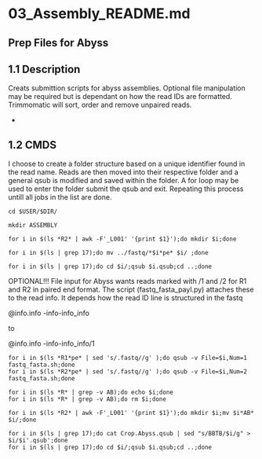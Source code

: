 # 03_Assembly_README.md
Prep Files for Abyss
-
1.1 Description
-
Creats submittion scripts for abyss assemblies. Optional file manipulation may be required but is dependant on how the read IDs are formatted. Trimmomatic will sort, order and remove unpaired reads.

-
1.2 CMDS
-
I choose to create a folder structure based on a unique identifier found in the read name. Reads are then moved into their respective folder and a general qsub is modified and saved within the folder.
A for loop may be used to enter the folder submit the qsub and exit. Repeating this process untill all jobs in the list are done.

```
cd $USER/$DIR/

mkdir ASSEMBLY

for i in $(ls *R2* | awk -F'_L001' '{print $1}');do mkdir $i;done

for i in $(ls | grep 17);do mv ../fastq/*$i*pe* $i/ ;done

for i in $(ls | grep 17);do cd $i/;qsub $i.qsub;cd ..;done

```





OPTIONAL!!!
File input for Abyss wants reads marked with /1 and /2 for R1 and R2 in paired end format. 
The script (fastq_fasta_payl.py) attaches these to the read info. It depends how the read ID 
line is structured in the fastq

@info.info -info-info_info

to

@info.info -info-info_info/1

```
for i in $(ls *R1*pe* | sed 's/.fastq//g' );do qsub -v File=$i,Num=1 fastq_fasta.sh;done
for i in $(ls *R2*pe* | sed 's/.fastq//g' );do qsub -v File=$i,Num=2 fastq_fasta.sh;done

for i in $(ls *R* | grep -v AB);do echo $i;done
for i in $(ls *R* | grep -v AB);do rm $i;done

for i in $(ls *R2* | awk -F'_L001' '{print $1}');do mkdir $i;mv $i*AB* $i/;done

for i in $(ls | grep 17);do cat Crop.Abyss.qsub | sed "s/BBTB/$i/g" > $i/$i'.qsub';done
for i in $(ls | grep 17);do cd $i/;qsub $i.qsub;cd ..;done


```


